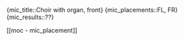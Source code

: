 
{mic_title::Choir with organ, front}
{mic_placements::FL, FR}
{mic_results::??}

[[moc - mic_placement]]